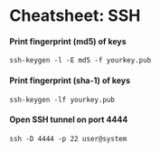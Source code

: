 # Cheatsheet: SSH
#### Print fingerprint (md5) of keys
```ssh-keygen -l -E md5 -f yourkey.pub```

#### Print fingerprint (sha-1) of keys
```ssh-keygen -lf yourkey.pub```

#### Open SSH tunnel on port 4444
```ssh -D 4444 -p 22 user@system```

